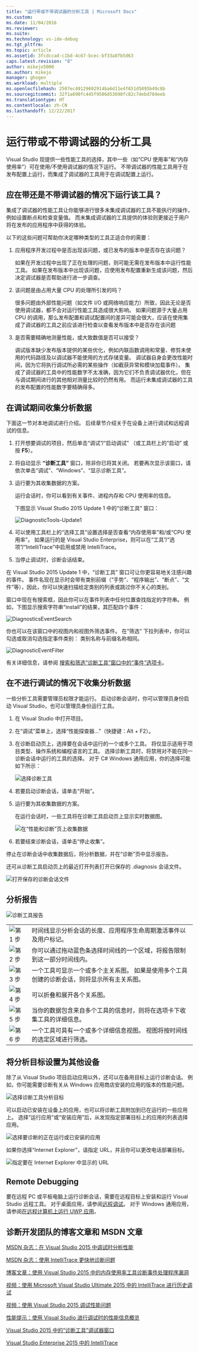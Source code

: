 ```yaml
---
title: "运行带或不带调试器的分析工具 | Microsoft Docs"
ms.custom: 
ms.date: 11/04/2016
ms.reviewer: 
ms.suite: 
ms.technology: vs-ide-debug
ms.tgt_pltfrm: 
ms.topic: article
ms.assetid: 3fcdccad-c1bd-4c67-bcec-bf33a8fb5d63
caps.latest.revision: "8"
author: mikejo5000
ms.author: mikejo
manager: ghogen
ms.workload: multiple
ms.openlocfilehash: 2507ec49129692914ba6d11e4f651d5895b49c8b
ms.sourcegitcommit: 32f1a690fc445f9586d53698fc82c7debd784eeb
ms.translationtype: HT
ms.contentlocale: zh-CN
ms.lasthandoff: 12/22/2017
---
```

# <a name="running-profiling-tools-with-or-without-the-debugger"></a>运行带或不带调试器的分析工具
Visual Studio 现提供一些性能工具的选择，其中一些（如“CPU 使用率”和“内存使用率”）可在使用/不使用调试器的情况下运行。 不带调试器的性能工具用于在发布配置上运行，而集成了调试器的工具用于在调试配置上运行。  
  
## <a name="should-i-run-the-tool-with-or-without-the-debugger"></a>应在带还是不带调试器的情况下运行该工具？  
 集成了调试器的性能工具让你能够进行很多未集成调试器的工具不能执行的操作，例如设置断点和检查变量值。 而未集成调试器的工具提供的体验则更接近于用户将在发布的应用程序中获得的体验。  
  
 以下的这些问题可帮助你决定哪种类型的工具正适合你的需要：  
  
1.  应用程序开发过程中是否出现该问题，或已发布的版本中是否存在该问题？  
  
     如果在开发过程中出现了正在处理的问题，则可能无需在发布版本中运行性能工具。 如果在发布版本中出现该问题，应使用发布配置重新生成该问题，然后决定调试器是否帮助进行进一步调查。  
  
2.  该问题是由占用大量 CPU 的处理所引发的吗？  
  
     很多问题由外部性能问题（如文件 I/O 或网络响应能力）所致，因此无论是否使用调试器，都不会对运行性能工具造成很大影响。 如果问题源于大量占用 CPU 的调用，那么发布配置和调试配置间的差异可能会很大，应该在使用集成了调试器的工具之前应该进行检查以查看发布版本中是否存在该问题  
  
3.  是否需要精确地测量性能，或大致数值是否可以接受？  
  
     调试版本缺少发布版本提供的某些优化，例如内联函数调用和常量、修剪未使用的代码路径及以调试器不能使用的方式存储变量。 调试器自身会更改性能时间，因为它将执行调试所必需的某些操作（如截获异常和模块加载事件）。 集成了调试器的工具中的性能数字不太准确，因为它们不负责调试器优化，但在与调试期间进行的其他相对测量比较时仍然有用。 而运行未集成调试器的工具的发布配置的性能数字要精确得多。
  
##  <a name="BKMK_Quick_start__Collect_diagnostic_data"></a> 在调试期间收集分析数据  
 下面这一节对本地调试进行介绍。 后续章节介绍关于在设备上进行调试和远程调试的信息。  
  
1.  打开想要调试的项目，然后单击“调试”/“启动调试”  （或工具栏上的“启动”  或按 **F5**）。  
  
2.  将自动显示 **“诊断工具”** 窗口，除非你已将其关闭。 若要再次显示该窗口，请依次单击“调试”、“Windows”、“显示诊断工具”。  
  
3.  运行要为其收集数据的方案。  
  
     运行会话时，你可以看到有关事件、进程内存和 CPU 使用率的信息。  
  
     下图显示 Visual Studio 2015 Update 1 中的“诊断工具”  窗口：  
  
     ![DiagnosticTools&#45;Update1](../profiling/media/diagnostictools-update1.png "DiagnosticTools-Update1")  
  
4.  可以使用工具栏上的“选择工具”设置选择是否查看“内存使用率”和/或“CPU 使用率”。 如果运行的是 Visual Studio Enterprise，则可以在“工具”/“选项”/“IntelliTrace”中启用或禁用 IntelliTrace。  
  
5.  当停止调试时，诊断会话结束。  
  
 在 Visual Studio 2015 Update 1 中，“诊断工具”  窗口可让你更容易地关注感兴趣的事件。   事件名现在显示时会带有类别前缀（“手势”、“程序输出”、“断点”、“文件”等），因此，你可以快速扫描给定类别的列表或跳过你不关心的类别。  
  
 窗口中现在有搜索框，因此你可以在事件列表中任何位置查找指定的字符串。 例如，下图显示搜索字符串“install”的结果，其匹配四个事件：  
  
 ![DiagnosticsEventSearch](../profiling/media/diagnosticseventsearch.png "DiagnosticsEventSearch")  
  
 你也可以在该窗口中的视图内和视图外筛选事件。 在“筛选”  下拉列表中，你可以勾选或取消勾选指定事件类别： 类别名称与前缀名称相同。  
  
 ![DiagnosticEventFilter](../profiling/media/diagnosticeventfilter.png "DiagnosticEventFilter")  
  
 有关详细信息，请参阅 [搜索和筛选“诊断工具”窗口中的“事件”选项卡](http://blogs.msdn.com/b/visualstudioalm/archive/2015/11/12/searching-and-filtering-the-events-tab-of-the-diagnostic-tools-window.aspx)。  
  
## <a name="collect-profiling-data-without-debugging"></a>在不进行调试的情况下收集分析数据  
 一些分析工具需要管理员权限才能运行。 启动诊断会话时，你可以管理员身份启动 Visual Studio，也可以管理员身份运行工具。  
  
1.  在 Visual Studio 中打开项目。  
  
2.  在“调试”菜单上，选择“性能探查器...”（快捷键：Alt + F2）。  
  
3.  在诊断启动页上，选择要在会话中运行的一个或多个工具。 将仅显示适用于项目类型、操作系统和编程语言的工具。 选择诊断工具时，将禁用对不能在同一诊断会话中运行的工具的选择。 对于 C# Windows 通用应用，你的选择可能如下所示：  
  
     ![选择诊断工具](../profiling/media/diag_selecttool.png "DIAG_SelectTool")  
  
4.  若要启动诊断会话，请单击“开始”。  
  
5.  运行要为其收集数据的方案。  
  
     在运行会话时，一些工具将在诊断工具启动页上显示实时数据图。  
  
     ![在“性能和诊断”页上收集数据](../profiling/media/pdhub_collectdata.png "PDHUB_CollectData")  
  
6.  若要结束诊断会话，请单击“停止收集”。  
  
 停止在诊断会话中收集数据后，将分析数据，并在“诊断”页中显示报告。  
  
 还可从诊断工具启动页上的最近打开列表打开已保存的 .diagnosis 会话文件。  
  
 ![打开保存的诊断会话文件](../profiling/media/pdhub_openexistingdiagsession.png "PDHUB_OpenExistingDiagSession")  
  
## <a name="the-profiling-report"></a>分析报告  
 ![诊断工具报告](../profiling/media/diag_report.png "DIAG_Report")  
  
|||  
|-|-|  
|![第 1 步](../profiling/media/procguid_1.png "ProcGuid_1")|时间线显示分析会话的长度、应用程序生命周期激活事件以及用户标记。|  
|![第 2 步](../profiling/media/procguid_2.png "ProcGuid_2")|你可以通过拖动蓝色条选择时间线的一个区域，将报告限制到这一部分时间线内。|  
|![第 3 步](../profiling/media/procguid_3.png "ProcGuid_3")|一个工具可显示一个或多个主关系图。 如果是使用多个工具创建的诊断会话，则将显示所有主关系图。|  
|![第 4 步](../profiling/media/procguid_4.png "ProcGuid_4")|可以折叠和展开各个关系图。|  
|![第 5 步](../profiling/media/procguid_6.png "ProcGuid_6")|当你的数据包含来自多个工具的信息时，则将在选项卡下收集工具的详细信息。|  
|![第 6 步](../profiling/media/procguid_6a.png "ProcGuid_6a")|一个工具可具有一个或多个详细信息视图。 视图将按时间线的选定区域进行筛选。|  
  
## <a name="setting-the-analysis-target-to-another-device"></a>将分析目标设置为其他设备  
 除了从 Visual Studio 项目启动应用以外，还可以在备用目标上运行诊断会话。 例如，你可能需要诊断有关从 Windows 应用商店安装的应用的版本的性能问题。  
  
 ![选择诊断工具分析目标](../profiling/media/pdhub_chooseanalysistarget.png "PDHUB_ChooseAnalysisTarget")  
  
 可以启动已安装在设备上的应用，也可以将诊断工具附加到已在运行的一些应用上。 选择“运行应用”或“安装应用”后，从发现指定部署目标上的应用的列表选择应用。  
  
 ![选择要诊断的正在运行或已安装的应用](../profiling/media/pdhub_selectrunningapp.png "PDHUB_SelectRunningApp")  
  
 如果你选择“Internet Explorer”，请指定 URL，并且你可以更改电话部署目标。  
  
 ![指定要在 Internet Explorer 中显示的 URL](../profiling/media/pdhub_choosephoneanalysistarget.png "PDHUB_ChoosePhoneAnalysisTarget")  
  
## <a name="remote-debugging"></a>Remote Debugging  
 要在远程 PC 或平板电脑上运行诊断会话，需要在远程目标上安装和运行 Visual Studio 远程工具。 对于桌面应用，请参阅[远程调试](../debugger/remote-debugging.md)。  对于 Windows 通用应用，请参阅[在远程计算机上运行 UWP 应用](../debugger/run-windows-store-apps-on-a-remote-machine.md)。  
  
## <a name="blog-posts-and-msdn-articles-from-the-diagnostics-development-team"></a>诊断开发团队的博客文章和 MSDN 文章  
 [MSDN 杂志：在 Visual Studio 2015 中调试时分析性能](https://msdn.microsoft.com/en-us/magazine/dn973013.aspx)  
  
 [MSDN 杂志：使用 IntelliTrace 更快地诊断问题](https://msdn.microsoft.com/en-us/magazine/dn973014.aspx)  
  
 [博客文章：使用 Visual Studio 2015 中的内存使用率工具诊断事件处理程序漏洞](http://blogs.msdn.com/b/visualstudioalm/archive/2015/04/29/diagnosing-event-handler-leaks-with-the-memory-usage-tool-in-visual-studio-2015.aspx)  
  
 [视频：使用 Microsoft Visual Studio Ultimate 2015 中的 IntelliTrace 进行历史调试](https://channel9.msdn.com/Events/Ignite/2015/BRK3716)  
  
 [视频：使用 Visual Studio 2015 调试性能问题](https://channel9.msdn.com/Events/Build/2015/3-731)  
  
 [性能提示：使用 Visual Studio 进行调试时的性能信息概览](http://blogs.msdn.com/b/visualstudioalm/archive/2014/08/18/perftips-performance-information-at-a-glance-while-debugging-with-visual-studio.aspx)  
  
 [Visual Studio 2015 中的“诊断工具”调试器窗口](http://blogs.msdn.com/b/visualstudioalm/archive/2015/01/16/diagnostic-tools-debugger-window-in-visual-studio-2015.aspx)  
  
 [Visual Studio Enterprise 2015 中的 IntelliTrace](http://blogs.msdn.com/b/visualstudioalm/archive/2015/01/16/intellitrace-in-visual-studio-ultimate-2015.aspx)
